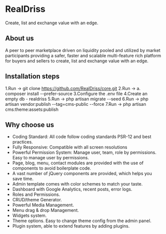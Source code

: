 # RealDriss

Create, list and exchange value with an edge.

## About us

A peer to peer marketplace driven on liquidity pooled and utilized by market participants providing a safer, faster and scalable multi-feature rich platform for buyers and sellers to create, list and exchange value with an edge.

## Installation steps

1.Run -> git clone <https://github.com/RealDriss/core.git>
2.Run -> a. composer install --prefer-source
3.Configure the .env file
4.Create an empty db - realdriss
5.Run -> php artisan migrate --seed
6.Run -> php artisan vendor:publish --tag=cms-public --force
7.Run -> php artisan cms:theme:assets:publish
## Why choose us

- Coding Standard: All code follow coding standards PSR-12 and best practices.
- Fully Responsive: Compatible with all screen resolutions
- Powerful Permission System: Manage user, team, role by permissions. Easy to manage user by permissions.
- Page, blog, menu, contact modules are provided with the use of components to avoid boilerplate code.
- A vast number of jQuery components are provided, which helps you save time.
- Admin template comes with color schemes to match your taste.
- Dashboard with Google Analytics, recent posts, error logs.
- Roles and Permissions.
- CRUD/theme Generator.
- Powerful Media Management.
- Menu drag & drop Management.
- Widgets system.
- Theme options. Easy to change theme config from the admin panel.
- Plugin system, able to extend features by adding plugins.
